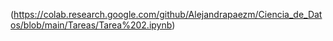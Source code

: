 (https://colab.research.google.com/github/Alejandrapaezm/Ciencia_de_Datos/blob/main/Tareas/Tarea%202.ipynb)

